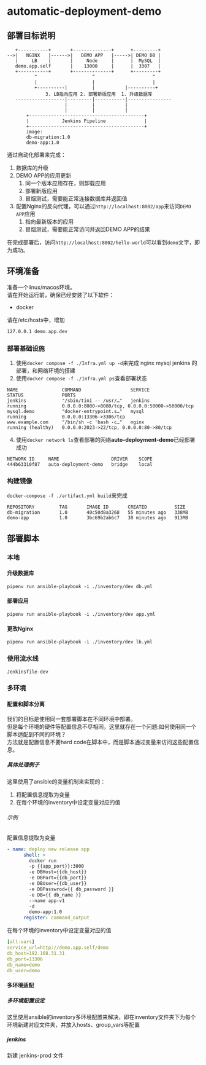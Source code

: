 # automatic-deployment-demo

## 部署目标说明

``` ascii
   +-----------+       +--------------+      +---------+    
-->|   NGINX   |------>|   DEMO APP   |----->| DEMO DB |    
   |     LB    |       |     Node     |      |  MySQL  |    
   demo.app.self       |    13000     |      |  3307   |    
   +-----------+       +--------------+      +---------+    
          ^                    ^                     ^      
          |                    |                     |      
          +----------|         |           |----------+     
              3. LB指向应用 2. 部署新版应用  1. 升级数据库  
   ------------------|---------|-----------|----------------
                     |         |           |                
                     |         |           |                
       +------------------------------------------+         
       |            Jenkins Pipeline              |         
       +------------------------------------------+      
       image:   
       db-migration:1.0  
       demo-app:1.0                                        
```

通过自动化部署来完成：

1. 数据库的升级
1. DEMO APP的应用更新
   1. 同一个版本应用存在，则卸载应用
   1. 部署新版应用
   1. 冒烟测试，需要能正常连接数据库并返回值
1. 配置Nginx的反向代理，可以通过`http://localhost:8002/app`来访问`DEMO APP`应用
   1. 指向最新版本的应用
   2. 冒烟测试，需要能正常访问并返回DEMO APP的结果

在完成部署后，访问`http://localhost:8002/hello-world`可以看到`demo`文字，即为成功。

## 环境准备

准备一个linux/macos环境。  
请在开始运行前，确保已经安装了以下软件：
* docker

请在/etc/hosts中，增加

``` bash
127.0.0.1 demo.app.dev
```


### 部署基础设施
1. 使用`docker compose -f ./Infra.yml up -d`来完成 nginx mysql jenkins 的部署，和网络环境的搭建  
1. 使用`docker compose -f ./Infra.yml ps`查看部署状态 
``` docker
NAME                COMMAND                  SERVICE             STATUS              PORTS
jenkins             "/sbin/tini -- /usr/…"   jenkins             running             0.0.0.0:8080->8080/tcp, 0.0.0.0:50000->50000/tcp
mysql.demo          "docker-entrypoint.s…"   mysql               running             0.0.0.0:13306->3306/tcp
www.example.com     "/bin/sh -c 'bash -c…"   nginx               running (healthy)   0.0.0.0:2023->22/tcp, 0.0.0.0:80->80/tcp
```  
4. 使用`docker network ls`查看部署的网络**auto-deployment-demo**已经部署成功 
``` docker
NETWORK ID     NAME                   DRIVER    SCOPE
444b63310f87   auto-deployment-demo   bridge    local
```

### 构建镜像
`docker-compose -f ./artifact.yml build`来完成

``` docker
REPOSITORY         TAG       IMAGE ID       CREATED          SIZE
db-migration       1.0       40c50d8a3268   55 minutes ago   338MB
demo-app           1.0       3bc69b2ab6c7   30 minutes ago   913MB
```

## 部署脚本

### 本地

#### 升级数据库
`pipenv run ansible-playbook -i ./inventory/dev db.yml`
#### 部署应用
`pipenv run ansible-playbook -i ./inventory/dev app.yml`
#### 更改Nginx
`pipenv run ansible-playbook -i ./inventory/dev lb.yml`
### 使用流水线
`Jenkinsfile-dev`

### 多环境
#### 配置和脚本分离
我们的目标是使用同一套部署脚本在不同环境中部署。  
但是每个环境的硬件等配置信息不尽相同，这里就存在一个问题:如何使用同一个脚本适配到不同的环境？  
方法就是配置信息不要hard code在脚本中，而是脚本通过变量来访问这些配置信息。  
##### 具体处理例子
这里使用了ansible的变量机制来实现的：

1. 将配置信息提取为变量
2. 在每个环境的inventory中设定变量对应的值

###### 示例

配置信息提取为变量

``` yml
- name: deploy new release app
      shell: >
        docker run 
        -p {{app_port}}:3000 
        -e DBHost={{db_host}} 
        -e DBPort={{db_port}} 
        -e DBUser={{db_user}} 
        -e DBPasswrod={{ db_password }} 
        -e DB={{ db_name }} 
        --name app-v1
        -d  
        demo-app:1.0
      register: command_output
```

在每个环境的inventory中设定变量对应的值

``` yml
[all:vars]
service_url=http://demo.app.self/demo
db_host=192.168.31.31
db_port=13306
db_name=demo
db_user=demo
```

#### 多环境适配
##### 多环境配置设定

这里使用ansible的inventory多环境配置来解决，即在inventory文件夹下为每个环境新建对应文件夹，并放入hosts、group_vars等配置

##### jenkins

新建 jenkins-prod 文件